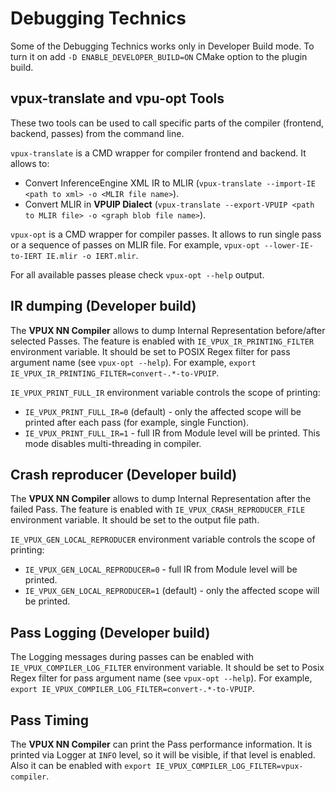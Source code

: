 # Debugging Technics

Some of the Debugging Technics works only in Developer Build mode.
To turn it on add `-D ENABLE_DEVELOPER_BUILD=ON` CMake option to the plugin build.

## vpux-translate and vpu-opt Tools

These two tools can be used to call specific parts of the compiler (frontend, backend, passes) from the command line.

`vpux-translate` is a CMD wrapper for compiler frontend and backend.
It allows to:

* Convert InferenceEngine XML IR to MLIR (`vpux-translate --import-IE <path to xml> -o <MLIR file name>`).
* Convert MLIR in **VPUIP Dialect** (`vpux-translate --export-VPUIP <path to MLIR file> -o <graph blob file name>`).

`vpux-opt` is a CMD wrapper for compiler passes.
It allows to run single pass or a sequence of passes on MLIR file.
For example, `vpux-opt --lower-IE-to-IERT IE.mlir -o IERT.mlir`.

For all available passes please check `vpux-opt --help` output.

## IR dumping (Developer build)

The **VPUX NN Compiler** allows to dump Internal Representation before/after selected Passes.
The feature is enabled with `IE_VPUX_IR_PRINTING_FILTER` environment variable.
It should be set to POSIX Regex filter for pass argument name (see `vpux-opt --help`).
For example, `export IE_VPUX_IR_PRINTING_FILTER=convert-.*-to-VPUIP`.

`IE_VPUX_PRINT_FULL_IR` environment variable controls the scope of printing:

* `IE_VPUX_PRINT_FULL_IR=0` (default) - only the affected scope will be printed after each pass (for example, single Function).
* `IE_VPUX_PRINT_FULL_IR=1` - full IR from Module level will be printed. This mode disables multi-threading in compiler.

## Crash reproducer (Developer build)

The **VPUX NN Compiler** allows to dump Internal Representation after the failed Pass.
The feature is enabled with `IE_VPUX_CRASH_REPRODUCER_FILE` environment variable.
It should be set to the output file path.

`IE_VPUX_GEN_LOCAL_REPRODUCER` environment variable controls the scope of printing:

* `IE_VPUX_GEN_LOCAL_REPRODUCER=0` - full IR from Module level will be printed.
* `IE_VPUX_GEN_LOCAL_REPRODUCER=1` (default) - only the affected scope will be printed.

## Pass Logging (Developer build)

The Logging messages during passes can be enabled with `IE_VPUX_COMPILER_LOG_FILTER` environment variable.
It should be set to Posix Regex filter for pass argument name (see `vpux-opt --help`).
For example, `export IE_VPUX_COMPILER_LOG_FILTER=convert-.*-to-VPUIP`.

## Pass Timing

The **VPUX NN Compiler** can print the Pass performance information.
It is printed via Logger at `INFO` level, so it will be visible, if that level is enabled.
Also it can be enabled with `export IE_VPUX_COMPILER_LOG_FILTER=vpux-compiler`.

